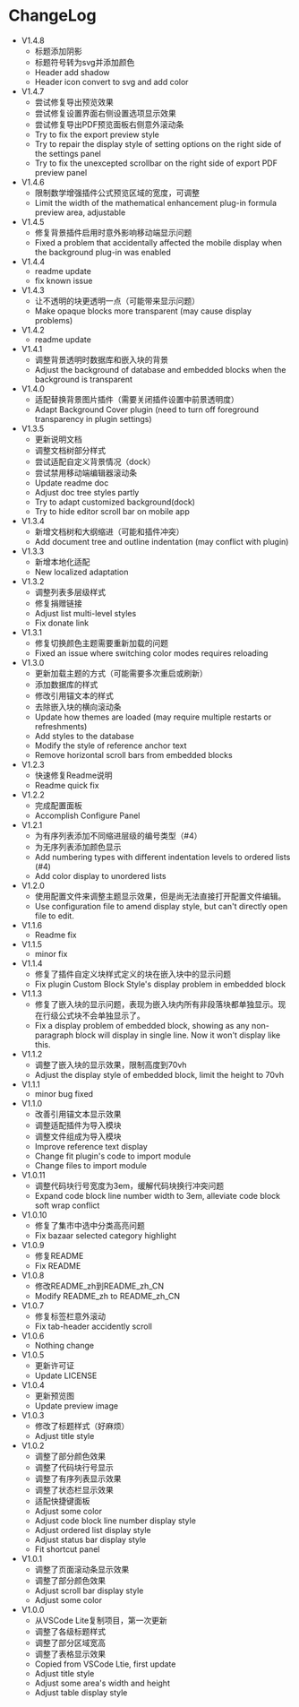 # ChangeLog

- V1.4.8
  - 标题添加阴影
  - 标题符号转为svg并添加颜色
  - Header add shadow
  - Header icon convert to svg and add color
- V1.4.7
  - 尝试修复导出预览效果
  - 尝试修复设置界面右侧设置选项显示效果
  - 尝试修复导出PDF预览面板右侧意外滚动条
  - Try to fix the export preview style
  - Try to repair the display style of setting options on the right side of the settings panel
  - Try to fix the unexcepted scrollbar on the right side of export PDF preview panel
- V1.4.6
  - 限制数学增强插件公式预览区域的宽度，可调整
  - Limit the width of the mathematical enhancement plug-in formula preview area, adjustable
- V1.4.5
  - 修复背景插件启用时意外影响移动端显示问题
  - Fixed a problem that accidentally affected the mobile display when the background plug-in was enabled
- V1.4.4
  - readme update
  - fix known issue
- V1.4.3
  - 让不透明的块更透明一点（可能带来显示问题）
  - Make opaque blocks more transparent (may cause display problems)
- V1.4.2
  - readme update
- V1.4.1
  - 调整背景透明时数据库和嵌入块的背景
  - Adjust the background of database and embedded blocks when the background is transparent
- V1.4.0
  - 适配替换背景图片插件（需要关闭插件设置中前景透明度）
  - Adapt Background Cover plugin (need to turn off foreground transparency in plugin settings)
- V1.3.5
  - 更新说明文档
  - 调整文档树部分样式
  - 尝试适配自定义背景情况（dock）
  - 尝试禁用移动端编辑器滚动条
  - Update readme doc
  - Adjust doc tree styles partly
  - Try to adapt customized background(dock)
  - Try to hide editor scroll bar on mobile app
- V1.3.4
  - 新增文档树和大纲缩进（可能和插件冲突）
  - Add document tree and outline indentation (may conflict with plugin)
- V1.3.3
  - 新增本地化适配
  - New localized adaptation
- V1.3.2
  - 调整列表多层级样式
  - 修复捐赠链接
  - Adjust list multi-level styles
  - Fix donate link
- V1.3.1
  - 修复切换颜色主题需要重新加载的问题
  - Fixed an issue where switching color modes requires reloading
- V1.3.0
  - 更新加载主题的方式（可能需要多次重启或刷新）
  - 添加数据库的样式
  - 修改引用锚文本的样式
  - 去除嵌入块的横向滚动条
  - Update how themes are loaded (may require multiple restarts or refreshments)
  - Add styles to the database
  - Modify the style of reference anchor text
  - Remove horizontal scroll bars from embedded blocks
- V1.2.3
  - 快速修复Readme说明
  - Readme quick fix
- V1.2.2
  - 完成配置面板
  - Accomplish Configure Panel
- V1.2.1
  - 为有序列表添加不同缩进层级的编号类型（#4）
  - 为无序列表添加颜色显示
  - Add numbering types with different indentation levels to ordered lists (#4)
  - Add color display to unordered lists
- V1.2.0
  - 使用配置文件来调整主题显示效果，但是尚无法直接打开配置文件编辑。
  - Use configuration file to amend display style, but can't directly open file to edit.
- V1.1.6
  - Readme fix
- V1.1.5
  - minor fix
- V1.1.4
  - 修复了插件自定义块样式定义的块在嵌入块中的显示问题
  - Fix plugin Custom Block Style's display problem in embedded block
- V1.1.3
  - 修复了嵌入块的显示问题，表现为嵌入块内所有非段落块都单独显示。现在行级公式块不会单独显示了。
  - Fix a display problem of embedded block, showing as any non-paragraph block will display in single line. Now it won't display like this.
- V1.1.2
  - 调整了嵌入块的显示效果，限制高度到70vh
  - Adjust the display style of embedded block, limit the height to 70vh
- V1.1.1
  - minor bug fixed
- V1.1.0
  - 改善引用锚文本显示效果
  - 调整适配插件为导入模块
  - 调整文件组成为导入模块
  - Improve reference text display
  - Change fit plugin's code to import module
  - Change files to import module
- V1.0.11
  - 调整代码块行号宽度为3em，缓解代码块换行冲突问题
  - Expand code block line number width to 3em, alleviate code block soft wrap conflict
- V1.0.10
  - 修复了集市中选中分类高亮问题
  - Fix bazaar selected category highlight
- V1.0.9
  - 修复README
  - Fix README
- V1.0.8
  - 修改README_zh到README_zh_CN
  - Modify README_zh to README_zh_CN
- V1.0.7
  - 修复标签栏意外滚动
  - Fix tab-header accidently scroll
- V1.0.6
  - Nothing change
- V1.0.5
  - 更新许可证
  - Update LICENSE
- V1.0.4
  - 更新预览图
  - Update preview image
- V1.0.3
  - 修改了标题样式（好麻烦）
  - Adjust title style
- V1.0.2
  - 调整了部分颜色效果
  - 调整了代码块行号显示
  - 调整了有序列表显示效果
  - 调整了状态栏显示效果
  - 适配快捷键面板
  - Adjust some color
  - Adjust code block line number display style
  - Adjust ordered list display style
  - Adjust status bar display style
  - Fit shortcut panel
- V1.0.1
  - 调整了页面滚动条显示效果
  - 调整了部分颜色效果
  - Adjust scroll bar display style
  - Adjust some color
- V1.0.0
  - 从VSCode Lite复制项目，第一次更新
  - 调整了各级标题样式
  - 调整了部分区域宽高
  - 调整了表格显示效果
  - Copied from VSCode Ltie, first update
  - Adjust title style
  - Adjust some area's width and height
  - Adjust table display style
